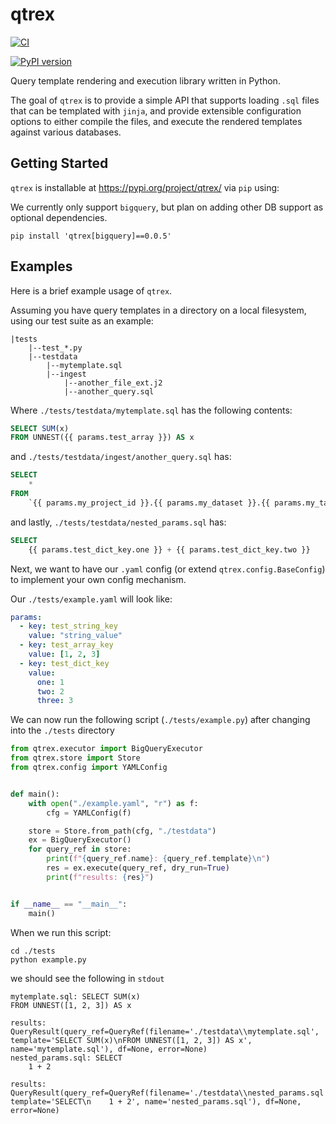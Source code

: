 # qtrex
[![CI](https://github.com/bradleybonitatibus/qtrex/actions/workflows/ci.yml/badge.svg)](https://github.com/bradleybonitatibus/qtrex/actions/workflows/ci.yml)

[![PyPI version](https://badge.fury.io/py/qtrex.svg)](https://badge.fury.io/py/qtrex)

Query template rendering and execution library written in Python.

The goal of `qtrex` is to provide a simple API that supports loading `.sql`
files that can be templated with `jinja`, and provide extensible configuration
options to either compile the files, and execute the rendered templates against
various databases.

## Getting Started

`qtrex` is installable at https://pypi.org/project/qtrex/ via `pip` using:

We currently only support `bigquery`, but plan on adding other DB support as
optional dependencies.

```
pip install 'qtrex[bigquery]==0.0.5'
```

## Examples

Here is a brief example usage of `qtrex`. 

Assuming you have query templates in a directory on a local filesystem, using
our test suite as an example:

```text
|tests
    |--test_*.py
    |--testdata
        |--mytemplate.sql
        |--ingest
            |--another_file_ext.j2
            |--another_query.sql
```

Where `./tests/testdata/mytemplate.sql` has the following contents:
```sql
SELECT SUM(x)
FROM UNNEST({{ params.test_array }}) AS x
```
and `./tests/testdata/ingest/another_query.sql` has:

```sql
SELECT
    *
FROM
    `{{ params.my_project_id }}.{{ params.my_dataset }}.{{ params.my_table }}`
```
and lastly, `./tests/testdata/nested_params.sql` has:
```sql
SELECT
    {{ params.test_dict_key.one }} + {{ params.test_dict_key.two }}
```

Next, we want to have our `.yaml` config (or extend `qtrex.config.BaseConfig`)
to implement your own config mechanism.

Our `./tests/example.yaml` will look like:
```yaml
params:
  - key: test_string_key
    value: "string_value"
  - key: test_array_key
    value: [1, 2, 3]
  - key: test_dict_key
    value:
      one: 1
      two: 2
      three: 3
```

We can now run the following script (`./tests/example.py`) after changing
into the `./tests` directory
```python
from qtrex.executor import BigQueryExecutor
from qtrex.store import Store
from qtrex.config import YAMLConfig


def main():
    with open("./example.yaml", "r") as f:
        cfg = YAMLConfig(f)

    store = Store.from_path(cfg, "./testdata")
    ex = BigQueryExecutor()
    for query_ref in store:
        print(f"{query_ref.name}: {query_ref.template}\n")
        res = ex.execute(query_ref, dry_run=True)
        print(f"results: {res}")


if __name__ == "__main__":
    main()

```

When we run this script:
```shell
cd ./tests
python example.py
```
we should see the following in `stdout`

```text
mytemplate.sql: SELECT SUM(x)
FROM UNNEST([1, 2, 3]) AS x

results: QueryResult(query_ref=QueryRef(filename='./testdata\\mytemplate.sql', template='SELECT SUM(x)\nFROM UNNEST([1, 2, 3]) AS x', name='mytemplate.sql'), df=None, error=None)
nested_params.sql: SELECT
    1 + 2

results: QueryResult(query_ref=QueryRef(filename='./testdata\\nested_params.sql', template='SELECT\n    1 + 2', name='nested_params.sql'), df=None, error=None)

```